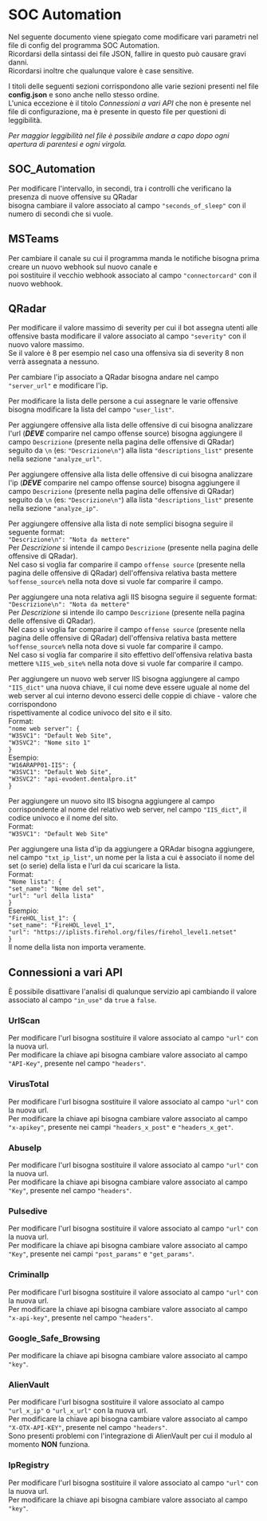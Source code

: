 
# SOC Automation

Nel seguente documento viene spiegato come modificare vari parametri nel file di config del programma SOC Automation.  
Ricordarsi della sintassi dei file JSON, fallire in questo può causare gravi danni.  
Ricordarsi inoltre che qualunque valore è case sensitive.

I titoli delle seguenti sezioni corrispondono alle varie sezioni presenti nel file **config.json** e sono anche nello
stesso ordine.  
L'unica eccezione è il titolo *Connessioni a vari API* che non è presente nel file di configurazione, ma è presente in 
questo file per questioni di leggibilità.

*Per maggior leggibilità nel file è possibile andare a capo dopo ogni apertura di parentesi e ogni virgola.*

## SOC_Automation
Per modificare l'intervallo, in secondi, tra i controlli che verificano la presenza di nuove offensive su QRadar  
bisogna cambiare il valore associato al campo `"seconds_of_sleep"` con il numero di secondi che si vuole.

## MSTeams
Per cambiare il canale su cui il programma manda le notifiche bisogna prima creare un nuovo webhook sul nuovo canale e  
poi sostituire il vecchio webhook associato al campo `"connectorcard"` con il nuovo webhook.

## QRadar

Per modificare il valore massimo di severity per cui il bot assegna utenti alle offensive basta modificare il valore
associato al campo `"severity"` con il nuovo valore massimo.  
Se il valore è 8 per esempio nel caso una offensiva sia di severity 8 non verrà assegnata a nessuno.

Per cambiare l'ip associato a QRadar bisogna andare nel campo `"server_url"` e modificare l'ip.

Per modificare la lista delle persone a cui assegnare le varie offensive bisogna modificare la lista del campo `"user_list"`.

Per aggiungere offensive alla lista delle offensive di cui bisogna analizzare l'url (***DEVE*** comparire nel campo offense
source) bisogna aggiungere il campo `Descrizione` (presente nella pagina delle offensive di QRadar) seguito da `\n`
(es: `"Descrizione\n"`) alla lista `"descriptions_list"` presente nella sezione `"analyze_url"`.

Per aggiungere offensive alla lista delle offensive di cui bisogna analizzare l'ip (***DEVE*** comparire nel campo offense
source) bisogna aggiungere il campo `Descrizione` (presente nella pagina delle offensive di QRadar) seguito da `\n`
(es: `"Descrizione\n"`) alla lista `"descriptions_list"` presente nella sezione `"analyze_ip"`.

Per aggiungere offensive alla lista di note semplici bisogna seguire il seguente format:  
`"Descrizione\n": "Nota da mettere"`  
Per *Descrizione* si intende il campo `Descrizione` (presente nella pagina delle offensive di QRadar).  
Nel caso si voglia far comparire il campo `offense source` (presente nella pagina delle offensive di QRadar) 
dell'offensiva relativa basta mettere `%offense_source%` nella nota dove si vuole far comparire il campo.

Per aggiungere una nota relativa agli IIS bisogna seguire il seguente format:  
`"Descrizione\n": "Nota da mettere"`  
Per *Descrizione* si intende ilo campo `Descrizione` (presente nella pagina delle offensive di QRadar).  
Nel caso si voglia far comparire il campo `offense source` (presente nella pagina delle offensive di QRadar) 
dell'offensiva relativa basta mettere `%offense_source%` nella nota dove si vuole far comparire il campo.  
Nel caso si voglia far comparire il sito effettivo dell'offensiva relativa basta mettere `%IIS_web_site%` nella nota 
dove si vuole far comparire il campo.

Per aggiungere un nuovo web server IIS bisogna aggiungere al campo `"IIS_dict"` una nuova chiave, il cui nome deve essere
uguale al nome del web server al cui interno devono esserci delle coppie di chiave - valore che corrispondono  
rispettivamente al codice univoco del sito e il sito.  
Format:  
`"nome web server": {`  
`"W3SVC1": "Default Web Site",`  
`"W3SVC2": "Nome sito 1"`  
`}`  
Esempio:  
`"W16ARAPP01-IIS": {`  
`"W3SVC1": "Default Web Site",`  
`"W3SVC2": "api-evodent.dentalpro.it"`  
`}`  

Per aggiungere un nuovo sito IIS bisogna aggiungere al campo corrispondente al nome del relativo web server, nel campo
`"IIS_dict"`, il codice univoco e il nome del sito.  
Format:  
`"W3SVC1": "Default Web Site"`

Per aggiungere una lista d'ip da aggiungere a QRAdar bisogna aggiungere, nel campo `"txt_ip_list"`, un nome per la lista
a cui è associato il nome del set (o serie) della lista e l'url da cui scaricare la lista.  
Format:  
`"Nome lista": {`  
`"set_name": "Nome del set",`  
`"url": "url della lista"`  
`}`  
Esempio:  
`"FireHOL_list_1": {`  
`"set_name": "FireHOL_level_1",`  
`"url": "https://iplists.firehol.org/files/firehol_level1.netset"`  
`}`  
Il nome della lista non importa veramente.

## Connessioni a vari API

È possibile disattivare l'analisi di qualunque servizio api cambiando il valore associato al campo `"in_use"` da `true` a
`false`.

### UrlScan

Per modificare l'url bisogna sostituire il valore associato al campo `"url"` con la nuova url.  
Per modificare la chiave api bisogna cambiare valore associato al campo `"API-Key"`, presente nel campo `"headers"`.

### VirusTotal

Per modificare l'url bisogna sostituire il valore associato al campo `"url"` con la nuova url.  
Per modificare la chiave api bisogna cambiare valore associato al campo `"x-apikey"`, presente nei campi `"headers_x_post"`
e `"headers_x_get"`.

### AbuseIp

Per modificare l'url bisogna sostituire il valore associato al campo `"url"` con la nuova url.  
Per modificare la chiave api bisogna cambiare valore associato al campo `"Key"`, presente nel campo `"headers"`.

### Pulsedive

Per modificare l'url bisogna sostituire il valore associato al campo `"url"` con la nuova url.  
Per modificare la chiave api bisogna cambiare valore associato al campo `"Key"`, presente nei campi `"post_params"`
e `"get_params"`.

### CriminalIp

Per modificare l'url bisogna sostituire il valore associato al campo `"url"` con la nuova url.  
Per modificare la chiave api bisogna cambiare valore associato al campo `"x-api-key"`, presente nel campo `"headers"`.

### Google_Safe_Browsing
Per modificare la chiave api bisogna cambiare valore associato al campo `"key"`.

### AlienVault

Per modificare l'url bisogna sostituire il valore associato al campo `"url_x_ip"` o `"url_x_url"` con la nuova url.  
Per modificare la chiave api bisogna cambiare valore associato al campo `"X-OTX-API-KEY"`, presente nel campo `"headers"`.  
Sono presenti problemi con l'integrazione di AlienVault per cui il modulo al momento **NON** funziona.

### IpRegistry

Per modificare l'url bisogna sostituire il valore associato al campo `"url"` con la nuova url.  
Per modificare la chiave api bisogna cambiare valore associato al campo `"key"`.
